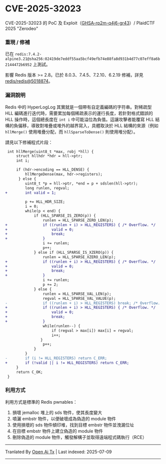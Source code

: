 # CVE-2025-32023

CVE-2025-32023 的 PoC 及 Exploit（[GHSA-rp2m-q4j6-gr43](https://github.com/redis/redis/security/advisories/GHSA-rp2m-q4j6-gr43)）/ PlaidCTF 2025 "Zerodeo"


### 重現 / 修補

已在 `redis:7.4.2-alpine3.21@sha256:02419de7eddf55aa5bcf49efb74e88fa8d931b4d77c07eff8a6b2144472b6952` 上測試。

影響 Redis 版本 >= 2.8。已於 8.0.3、7.4.5、7.2.10、6.2.19 修補，詳見 [redis/redis@5018874](https://github.com/redis/redis/commit/50188747cbfe43528d2719399a2a3c9599169445)。


### 漏洞說明

Redis 中的 HyperLogLog 其實就是一個帶有自定義編碼的字符串。對稀疏型 HLL 編碼進行迭代時，需要累加每個稀疏表示的運行長度，若針對格式錯誤的 HLL 操作時，這個總長度在 `int i` 中可能溢位為負值。這讓攻擊者能覆寫 HLL 結構的負偏移，導致對堆疊或堆外的越界寫入，具體取決於 HLL 結構的來源（例如 `hllMerge()` 使用堆疊分配，而 `hllSparseToDense()` 則使用堆分配）。

請見以下修補程式片段：

```diff
 int hllMerge(uint8_t *max, robj *hll) {
     struct hllhdr *hdr = hll->ptr;
     int i;

     if (hdr->encoding == HLL_DENSE) {
         hllMergeDense(max, hdr->registers);
      } else {
         uint8_t *p = hll->ptr, *end = p + sdslen(hll->ptr);
         long runlen, regval;
+        int valid = 1;
 
         p += HLL_HDR_SIZE;
         i = 0;
         while(p < end) {
             if (HLL_SPARSE_IS_ZERO(p)) {
                 runlen = HLL_SPARSE_ZERO_LEN(p);
+                if ((runlen + i) > HLL_REGISTERS) { /* Overflow. */
+                    valid = 0;
+                    break;
+                }
                 i += runlen;
                 p++;
             } else if (HLL_SPARSE_IS_XZERO(p)) {
                 runlen = HLL_SPARSE_XZERO_LEN(p);
+                if ((runlen + i) > HLL_REGISTERS) { /* Overflow. */
+                    valid = 0;
+                    break;
+                }
                 i += runlen;
                 p += 2;
             } else {
                 runlen = HLL_SPARSE_VAL_LEN(p);
                 regval = HLL_SPARSE_VAL_VALUE(p);
-                if ((runlen + i) > HLL_REGISTERS) break; /* Overflow. */
+                if ((runlen + i) > HLL_REGISTERS) { /* Overflow. */
+                    valid = 0;
+                    break;
+                }
                 while(runlen--) {
                     if (regval > max[i]) max[i] = regval;
                     i++;
                }
                 p++;
             }
         }
-        if (i != HLL_REGISTERS) return C_ERR;
+        if (!valid || i != HLL_REGISTERS) return C_ERR;
     }
     return C_OK;
 }
```
### 利用方式

利用方式是標準的 Redis pwnables：
1. 損壞 jemalloc 堆上的 sds 物件，使其長度變大
2. 噴灑 embstr 物件，以便破壞成為偽造的 module 物件
3. 使用損壞的 sds 物件傾印堆，找到目標 embstr 物件並洩漏位址
4. 在目標 embstr 物件上建立偽造的 module 物件
5. 刪除偽造的 module 物件，觸發解構子並取得遠端程式碼執行（RCE）

---

Tranlated By [Open Ai Tx](https://github.com/OpenAiTx/OpenAiTx) | Last indexed: 2025-07-09

---
